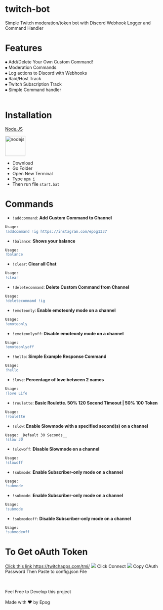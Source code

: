 # twitch-bot
Simple Twitch moderation/token bot with Discord Webhook Logger and Command Handler

<h1>Features</h1>
 ⦁ Add/Delete Your Own Custom Command!
 <br>
⦁ Moderation Commands
 </br>
 ⦁ Log actions to Discord with Webhooks
 <br>
⦁ Raid/Host Track
 </br>
⦁ Twitch Subscription Track
 <br>
 ⦁ Simple Command handler
 <br></br>
 <h1>Installation</h1>

<a href="https://node.js.org/">Node.JS<p align="left"> <a href="https://nodejs.org" target="_blank"> <img src="https://nodejs.org/static/images/logo.svg" alt="nodejs" width="65" height="65"/></a>

 - Download 
 - Go Folder
 - Open New Terminal
 - Type `npm i`
 - Then run file `start.bat`
 
 <h1>Commands</h1>

- ``!addcommand``: **Add Custom Command to Channel**

~~~ diff
Usage: 
!addcommand !ig https://instagram.com/epog1337
~~~

- ``!balance``: **Shows your balance**

~~~ diff
Usage: 
!balance
~~~
- ``!clear``: **Clear all Chat**

~~~ diff
Usage: 
!clear
~~~
- ``!deletecommand``: **Delete Custom Command from Channel**

~~~ diff
Usage: 
!deletecommand !ig 
~~~
- ``!emoteonly``: **Enable emoteonly mode on a channel**

~~~ diff
Usage: 
!emoteonly 
~~~
- ``!emoteonlyoff``: **Disable emoteonly mode on a channel**

~~~ diff
Usage: 
!emoteonlyoff 
~~~
- ``!hello``: **Simple Example Response Command**

~~~ diff
Usage: 
!hello 
~~~
- ``!love``: **Percentage of love between 2 names**

~~~ diff
Usage: 
!love Life 
~~~
- ``!roulette``: **Basic Roulette. 50% 120 Second Timeout | 50% 100 Token**

~~~ diff
Usage: 
!roulette 
~~~
- ``!slow``: **Enable Slowmode with a specified second(s) on a channel**

~~~ diff
Usage: _Default 30 Seconds__
!slow 30 
~~~
- ``!slowoff``: **Disable Slowmode on a channel**

~~~ diff
Usage:
!slowoff
~~~
- ``!submode``: **Enable Subscriber-only mode on a channel**

~~~ diff
Usage:
!submode
~~~
- ``!submode``: **Enable Subscriber-only mode on a channel**

~~~ diff
Usage:
!submode
~~~
- ``!submodeoff``: **Disable Subscriber-only mode on a channel**

~~~ diff
Usage:
!submodeoff
~~~
<h1>To Get oAuth Token</h1>
<a href="https://twitchapps.com/tmi/">Click this link https://twitchapps.com/tmi/</a> 
<img src="https://user-images.githubusercontent.com/37061353/137146703-1af642d3-1c6a-4463-8486-e9d01551a84c.png">
<a>Click Connect</a>
<img src="https://user-images.githubusercontent.com/37061353/137147695-4ef78d64-9000-4b48-9ef7-fa7014d992b0.png">
Copy OAuth Password Then Paste to config.json File

 <br></br>
Feel Free to Develop this project
<br></br>
Made with ❤️ by Epog

